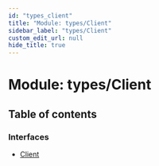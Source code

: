 ```yaml
---
id: "types_client"
title: "Module: types/Client"
sidebar_label: "types/Client"
custom_edit_url: null
hide_title: true
---
```


# Module: types/Client

## Table of contents

### Interfaces

- [Client](../interfaces/types_client.client.md)
